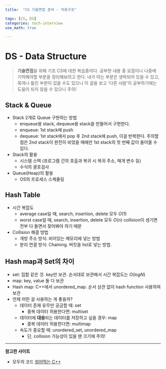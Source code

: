 ```yaml
---
title:	"CS 기술면접 준비 - 자료구조"

tags: [CS, DS]
categories: tech-interview
use_math: true

---
```

# DS - Data Structure

> **기술면접**을 위해 기초 CS에 대한 복습중이다.
공부한 내용 중 요점이나 나중에 기억해야할 부분을 정리해보려고 한다.
내가 아는 부분은 생략되어 있을 수 있고, 혹여나 틀린 부분이 있을 수도 있으니 이 글을 보고 '다른 사람'이 공부하기에는 도움이 되지 않을 수 있으니 주의!


## Stack & Queue
- Stack 2개로 Queue 구현하는 방법
    - enqueue용 stack, dequeue용 stack을 만들어서 구현한다.
    - enqueue: 1st stack에 push
    - dequeue: 1st stack에서 pop 후 2nd stack에 push, 이걸 반복한다. 주의할 점은 2nd stack이 완전히 비었을 때에만 1st stack의 첫 번째 값이 들어올 수 있다.
- Stack의 활용
    - 시스템 스택 (프로그램 간의 호출과 복귀 시 복귀 주소, 매개 변수 등)
    - 수식의 괄호검사
- Queue(Heap)의 활용
    - OS의 프로세스 스케줄링
    
## Hash Table
- 시간 복잡도
    - average case일 때, search, insertion, delete 모두 $O(1)$
    - worst case일 때, search, insertion, delete 모두 $O(n)$
      collision이 생기면 전부 다 돌면서 찾아봐야 하기 때문
- Collision 해결 방법
    - 개방 주소 방식: 비어있는 메모리에 넣는 방법
    - 분리 연결 방식: Chaining. 버킷을 list로 넣는 방법.
    
## Hash map과 Set의 차이
- set: 집합 같은 것. key만 보관. 순서대로 보관해서 시간 복잡도는 $O(logN)$
- map: key, value 둘 다 보관
- Hash map: C++에서 unordered_map. 순서 상관 없이 hash function 사용하여 보관
- 언제 어떤 걸 사용하는 게 좋을까?
    - 데이터 존재 유무만 궁금할 때: set
        - 중복 데이터 허용한다면: multiset
    - 데이터에 **대응**되는 데이터를 저장하고 싶을 경우: map
        - 중복 데이터 허용한다면: multimap
    - 속도가 중요할 때: unordered_set, unordered_map
        - 단, collision 가능성이 있을 땐 크기에 주의!
        
---

**참고한 사이트**
- 모두의 코드 [씹어먹는 C++](https://modoocode.com/224)
